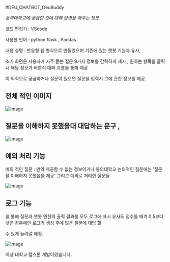 #DEU_CHATBOT_DeuBuddy

*동의대학교에 궁금한 것에 대해 답변을 해주는 챗봇*

코드 편집기 : VScode

사용한 언어 : python flask , Pandas 

내용 설명 : 반응형 웹 형식으로 만들었으며 기존에 있는 챗봇 기능과 유사,

초기 화면은 사용자가 자주 묻는 질문 9가지 정보를 간략하게 제시 , 원하는 항목을 클릭시 해당 정보가 버튼식 대화 흐름을 통해 제공 

이 외적으로 궁금하거나 질문이 있으면 질문을 입력시 그에 관한 정보를 제공.

전체 적인 이미지 
-
![image](https://github.com/dhdhfkk1119/DEU_CHATBOT_DeuBuddy/assets/140272714/089d68c4-47c4-4c04-a207-e99b272db684)


질문을 이해하지 못했을대 대답하는 문구 ,  
-
![image](https://github.com/dhdhfkk1119/DEU_CHATBOT_DeuBuddy/assets/140272714/19dce81d-6662-4c63-9d40-7b3e6dd8bfe2)

예외 처리 기능 
-
예외 적인 질문 : 만약 제공할 수 없는 정보이거나 동의대학교 논외적인 질문에는 '질문을 이해하지 못했음을 제공' 그리고 예외로 처리한 질문들

![image](https://github.com/dhdhfkk1119/DEU_CHATBOT_DeuBuddy/assets/140272714/66dd4037-91fc-4d4c-b511-1163a93981f2)

로그 기능
-
을 통해 질문과 챗봇 엔진의 출력 결과를 모두 로그에 표시 유사도 점수를 매겨 0.5보다 낮은 경우에만 로그가 생성 후에 많은 질문에 대답 할 

수 있게 늘려갈 예정. 

![image](https://github.com/dhdhfkk1119/DEU_CHATBOT_DeuBuddy/assets/140272714/3f2f9739-ec9a-468f-91b5-67c4c7168030)

이상 대학교 캡스톤 개발이였습니다.
